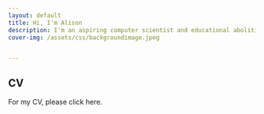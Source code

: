```yaml
---
layout: default
title: Hi, I'm Alison
description: I'm an aspiring computer scientist and educational abolitionist
cover-img: /assets/css/backgroundimage.jpeg


---
```


## CV

For my CV, please click here.
